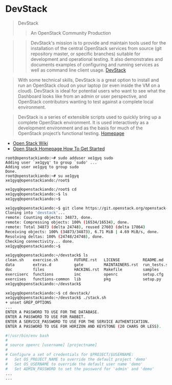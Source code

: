 # DevStack

> DevStack
> > An OpenStack Community Production

> > DevStack's mission is to provide and maintain tools used for the installation of the central OpenStack services from source (git repository master, or specific branches) suitable for development and operational testing. It also demonstrates and documents examples of configuring and running services as well as command line client usage. [DevStack](https://wiki.openstack.org/wiki/DevStack)

> With some technical skills, DevStack is a great option to install and run an OpenStack cloud on your laptop (or even inside the VM on a cloud). DevStack is ideal for potential users who want to see what the Dashboard looks like from an admin or user perspective, and OpenStack contributors wanting to test against a complete local environment.

> DevStack is a series of extensible scripts used to quickly bring up a complete OpenStack environment. It is used interactively as a development environment and as the basis for much of the OpenStack project’s functional testing. [Homepage](http://docs.openstack.org/developer/devstack/)

- [Open Stack Wiki](https://wiki.openstack.org/wiki/Getting_Started)
- [Open Stack Homepage How To Get Started](https://www.openstack.org/software/start/)

```
root@openstackiando:~# sudo adduser xe1gyq sudo
Adding user `xe1gyq' to group `sudo' ...
Adding user xe1gyq to group sudo
Done.
root@openstackiando:~# su xe1gyq
xe1gyq@openstackiando:/root$ 
```

```sh
xe1gyq@openstackiando:/root$ cd
xe1gyq@openstackiando:~$ ls
xe1gyq@openstackiando:~$ 
```

```sh
xe1gyq@openstackiando:~$ git clone https://git.openstack.org/openstack-dev/devstack
Cloning into 'devstack'...
remote: Counting objects: 34873, done.
remote: Compressing objects: 100% (16534/16534), done.
remote: Total 34873 (delta 24748), reused 27603 (delta 17864)
Receiving objects: 100% (34873/34873), 6.71 MiB | 4.69 MiB/s, done.
Resolving deltas: 100% (24748/24748), done.
Checking connectivity... done.
xe1gyq@openstackiando:~$ 
```

```sh
xe1gyq@openstackiando:~/devstack$ ls
clean.sh    exercise.sh       FUTURE.rst   LICENSE          README.md     stackrc   unstack.sh
data        extras.d          gate         MAINTAINERS.rst  run_tests.sh  stack.sh
doc         files             HACKING.rst  Makefile         samples       tests
exerciserc  functions         inc          openrc           setup.cfg     tools
exercises   functions-common  lib          pkg              setup.py      tox.ini
xe1gyq@openstackiando:~/devstack$ 
```


```sh
xe1gyq@openstackiando:~$ cd devstack/
xe1gyq@openstackiando:~/devstack$ ./stack.sh
+ unset GREP_OPTIONS
...
ENTER A PASSWORD TO USE FOR THE DATABASE.
ENTER A PASSWORD TO USE FOR RABBIT.
ENTER A SERVICE_PASSWORD TO USE FOR THE SERVICE AUTHENTICATION.
ENTER A PASSWORD TO USE FOR HORIZON AND KEYSTONE (20 CHARS OR LESS).
```

```sh
#!/usr/bin/env bash
#
# source openrc [username] [projectname]
#
# Configure a set of credentials for $PROJECT/$USERNAME:
#   Set OS_PROJECT_NAME to override the default project 'demo'
#   Set OS_USERNAME to override the default user name 'demo'
#   Set ADMIN_PASSWORD to set the password for 'admin' and 'demo'
...
...
```